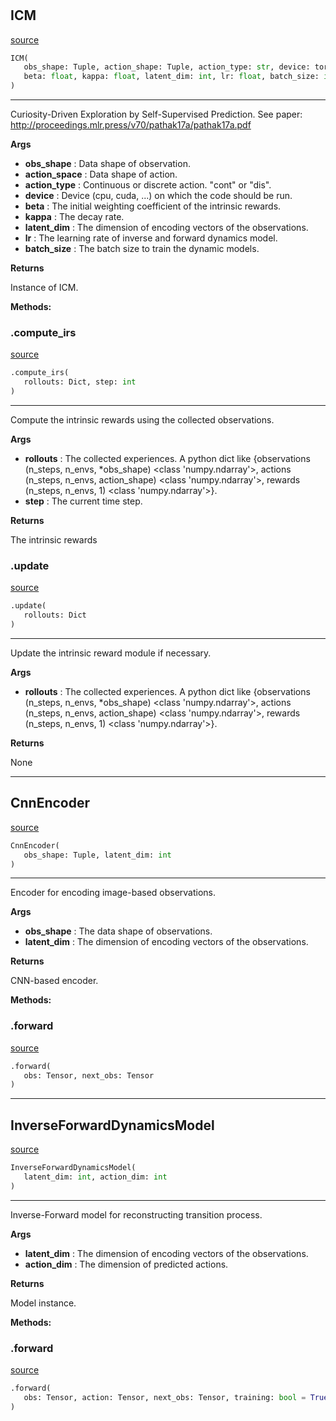 #


## ICM
[source](https://github.com/RLE-Foundation/Hsuanwu\blob\main\hsuanwu/xplore/reward/icm.py\#L110)
```python 
ICM(
   obs_shape: Tuple, action_shape: Tuple, action_type: str, device: torch.device,
   beta: float, kappa: float, latent_dim: int, lr: float, batch_size: int
)
```


---
Curiosity-Driven Exploration by Self-Supervised Prediction.
See paper: http://proceedings.mlr.press/v70/pathak17a/pathak17a.pdf


**Args**

* **obs_shape**  : Data shape of observation.
* **action_space**  : Data shape of action.
* **action_type**  : Continuous or discrete action. "cont" or "dis".
* **device**  : Device (cpu, cuda, ...) on which the code should be run.
* **beta**  : The initial weighting coefficient of the intrinsic rewards.
* **kappa**  : The decay rate.
* **latent_dim**  : The dimension of encoding vectors of the observations.
* **lr**  : The learning rate of inverse and forward dynamics model.
* **batch_size**  : The batch size to train the dynamic models.


**Returns**

Instance of ICM.


**Methods:**


### .compute_irs
[source](https://github.com/RLE-Foundation/Hsuanwu\blob\main\hsuanwu/xplore/reward/icm.py\#L195)
```python
.compute_irs(
   rollouts: Dict, step: int
)
```

---
Compute the intrinsic rewards using the collected observations.


**Args**

* **rollouts**  : The collected experiences. A python dict like
    {observations (n_steps, n_envs, *obs_shape) <class 'numpy.ndarray'>,
    actions (n_steps, n_envs, action_shape) <class 'numpy.ndarray'>,
    rewards (n_steps, n_envs, 1) <class 'numpy.ndarray'>}.
* **step**  : The current time step.


**Returns**

The intrinsic rewards

### .update
[source](https://github.com/RLE-Foundation/Hsuanwu\blob\main\hsuanwu/xplore/reward/icm.py\#L256)
```python
.update(
   rollouts: Dict
)
```

---
Update the intrinsic reward module if necessary.


**Args**

* **rollouts**  : The collected experiences. A python dict like
    {observations (n_steps, n_envs, *obs_shape) <class 'numpy.ndarray'>,
    actions (n_steps, n_envs, action_shape) <class 'numpy.ndarray'>,
    rewards (n_steps, n_envs, 1) <class 'numpy.ndarray'>}.


**Returns**

None

----


## CnnEncoder
[source](https://github.com/RLE-Foundation/Hsuanwu\blob\main\hsuanwu/xplore/reward/icm.py\#L11)
```python 
CnnEncoder(
   obs_shape: Tuple, latent_dim: int
)
```


---
Encoder for encoding image-based observations.


**Args**

* **obs_shape**  : The data shape of observations.
* **latent_dim**  : The dimension of encoding vectors of the observations.


**Returns**

CNN-based encoder.


**Methods:**


### .forward
[source](https://github.com/RLE-Foundation/Hsuanwu\blob\main\hsuanwu/xplore/reward/icm.py\#L50)
```python
.forward(
   obs: Tensor, next_obs: Tensor
)
```


----


## InverseForwardDynamicsModel
[source](https://github.com/RLE-Foundation/Hsuanwu\blob\main\hsuanwu/xplore/reward/icm.py\#L64)
```python 
InverseForwardDynamicsModel(
   latent_dim: int, action_dim: int
)
```


---
Inverse-Forward model for reconstructing transition process.


**Args**

* **latent_dim**  : The dimension of encoding vectors of the observations.
* **action_dim**  : The dimension of predicted actions.


**Returns**

Model instance.


**Methods:**


### .forward
[source](https://github.com/RLE-Foundation/Hsuanwu\blob\main\hsuanwu/xplore/reward/icm.py\#L90)
```python
.forward(
   obs: Tensor, action: Tensor, next_obs: Tensor, training: bool = True
)
```

